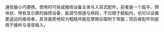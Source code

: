 
通信器小巧便携，使用时可拆成接收设备主体与入耳式配件，前者是一个扁平、牌块状、带有显示屏的操控设备，能调节频道与频段，不仅限于舰船内，也可以设置更遥远的接收者，其背面质地较为粗糙并能在摩擦后吸附于常服；而后者配件则是用于接听与语音输入。